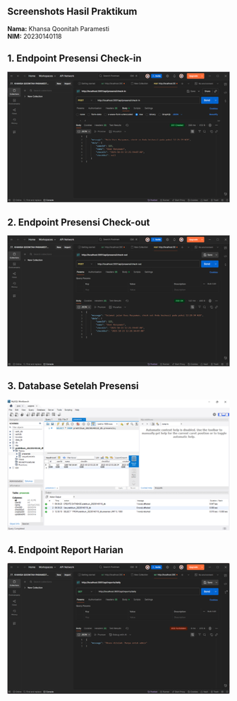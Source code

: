 ## Screenshots Hasil Praktikum

**Nama:** Khansa Qoonitah Paramesti  
**NIM:** 20230140118


## 1. Endpoint Presensi Check-in
![Check-in](./checkin.png)

## 2. Endpoint Presensi Check-out
![Check-out](./checkout.png)

## 3. Database Setelah Presensi
![Database](./database.png)

## 4. Endpoint Report Harian

![Report](./report.png)
